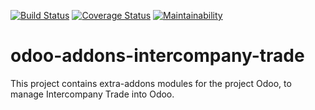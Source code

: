 [![Build Status](https://travis-ci.org/grap/odoo-addons-intercompany-trade.svg?branch=8.0)](https://travis-ci.org/grap/odoo-addons-intercompany-trade)
[![Coverage Status](https://coveralls.io/repos/github/grap/odoo-addons-intercompany-trade/badge.svg?branch=8.0)](https://coveralls.io/github/grap/odoo-addons-intercompany-trade?branch=8.0)
[![Maintainability](https://api.codeclimate.com/v1/badges/bc6b1fbed487952250e8/maintainability)](https://codeclimate.com/github/grap/odoo-addons-intercompany-trade/maintainability)

odoo-addons-intercompany-trade
==============================

This project contains extra-addons modules for the project Odoo, to manage Intercompany Trade into Odoo.

